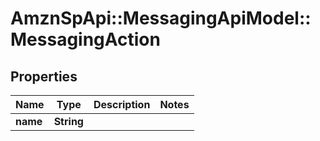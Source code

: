# AmznSpApi::MessagingApiModel::MessagingAction

## Properties
Name | Type | Description | Notes
------------ | ------------- | ------------- | -------------
**name** | **String** |  | 

